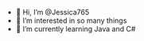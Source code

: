 - 👋 Hi, I’m @Jessica765
- 👀 I’m interested in so many things
- 🌱 I’m currently learning Java and C#

<!---
Jessica765/Jessica765 is a ✨ special ✨ repository because its `README.md` (this file) appears on your GitHub profile.
You can click the Preview link to take a look at your changes.
--->
